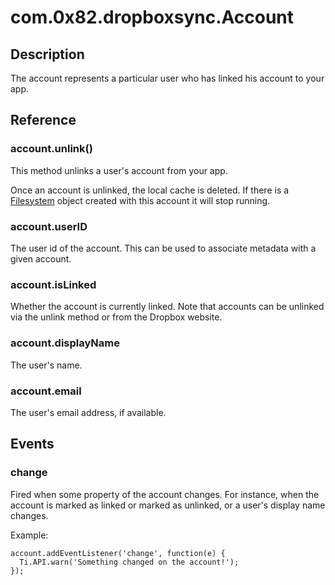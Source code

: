# com.0x82.dropboxsync.Account

## Description

The account represents a particular user who has linked his account to your app.

## Reference

### account.unlink()

This method unlinks a user's account from your app.
 
Once an account is unlinked, the local cache is deleted. If there is a
[Filesystem](filesystem.html) object created with this account it will stop
running.

### account.userID

The user id of the account. This can be used to associate metadata with a given account.

### account.isLinked

Whether the account is currently linked. Note that accounts can be unlinked via
the unlink method or from the Dropbox website.

### account.displayName

The user's name.

### account.email

The user's email address, if available.

## Events

### change

Fired when some property of the account changes. For instance, when the account
is marked as linked or marked as unlinked, or a user's display name changes.

Example:

    account.addEventListener('change', function(e) {
      Ti.API.warn('Something changed on the account!');
    });

